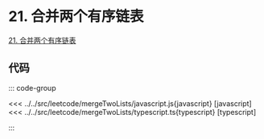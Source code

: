 # 21. 合并两个有序链表

[21. 合并两个有序链表](https://leetcode.cn/problems/merge-two-sorted-lists/description/)

## 代码

::: code-group

<<< ../../src/leetcode/mergeTwoLists/javascript.js{javascript} [javascript]
<<< ../../src/leetcode/mergeTwoLists/typescript.ts{typescript} [typescript]

:::
